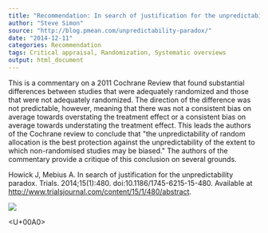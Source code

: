 ```yaml
---
title: "Recommendation: In search of justification for the unpredictability paradox"
author: "Steve Simon"
source: "http://blog.pmean.com/unpredictability-paradox/"
date: "2014-12-11"
categories: Recommendation
tags: Critical appraisal, Randomization, Systematic overviews
output: html_document
---
```


This is a commentary on a 2011 Cochrane Review that found substantial
differences between studies that were adequately randomized and those
that were not adequately randomized. The direction of the difference was
not predictable, however, meaning that there was not a consistent bias
on average towards overstating the treatment effect or a consistent bias
on average towards understating the treatment effect. This leads the
authors of the Cochrane review to conclude that "the unpredictability of
random allocation is the best protection against the unpredictability of
the extent to which non-randomised studies may be biased." The authors
of the commentary provide a critique of this conclusion on several
grounds.

<!---More--->

Howick J, Mebius A. In search of justification for the unpredictability
paradox. Trials. 2014;15(1):480. doi:10.1186/1745-6215-15-480. Available
at <http://www.trialsjournal.com/content/15/1/480/abstract>.

![](http://www.pmean.com/images/images/14/unpredictability-paradox01.png)



<U+00A0>



